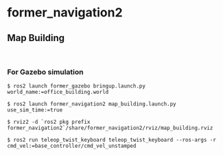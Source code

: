 # former_navigation2

## Map Building

&nbsp;

### For Gazebo simulation
```shell
$ ros2 launch former_gazebo bringup.launch.py world_name:=office_building.world
```
```shell
$ ros2 launch former_navigation2 map_building.launch.py use_sim_time:=true
```
```shell
$ rviz2 -d `ros2 pkg prefix former_navigation2`/share/former_navigation2/rviz/map_building.rviz
```
```shell
$ ros2 run teleop_twist_keyboard teleop_twist_keyboard --ros-args -r cmd_vel:=base_controller/cmd_vel_unstamped
```